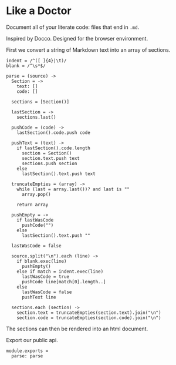 Like a Doctor
=============

Document all of your literate code: files that end in `.md`.

Inspired by Docco. Designed for the browser environment.

First we convert a string of Markdown text into an array of sections.

    indent = /^([ ]{4}|\t)/
    blank = /^\s*$/

    parse = (source) ->
      Section = ->
        text: []
        code: []

      sections = [Section()]

      lastSection = ->
        sections.last()

      pushCode = (code) ->
        lastSection().code.push code

      pushText = (text) ->
        if lastSection().code.length
          section = Section()
          section.text.push text
          sections.push section
        else
          lastSection().text.push text
          
      truncateEmpties = (array) ->
        while (last = array.last())? and last is ""
          array.pop()
        
        return array

      pushEmpty = ->
        if lastWasCode
          pushCode("")
        else
          lastSection().text.push ""

      lastWasCode = false

      source.split("\n").each (line) ->
        if blank.exec(line)
          pushEmpty()
        else if match = indent.exec(line)
          lastWasCode = true
          pushCode line[match[0].length..]
        else
          lastWasCode = false
          pushText line

      sections.each (section) ->       
        section.text = truncateEmpties(section.text).join("\n")
        section.code = truncateEmpties(section.code).join("\n")

The sections can then be rendered into an html document.

Export our public api.

    module.exports =
      parse: parse

